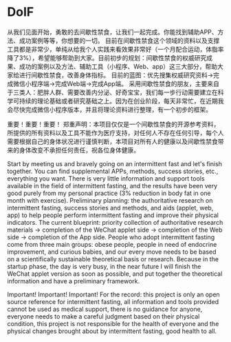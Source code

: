 # DoIF
从我们见面开始，勇敢的去间歇性禁食，让我们一起完成。你能找到辅助APP、方法、成功案例等等，你想要的一切。
目前在间歇性禁食这个领域的资料以及支撑工具都是非常少，单纯从给我个人实践来看效果非常好（一个月配合运动，体脂率降了3%），希望能够帮助到大家。目前初步的规划：间歇性禁食的权威研究成果、成功的案例以及方法、辅助工具（小程序、Web、app）这三大部分，帮助大家给进行间歇性禁食，改善身体指标。
目前的蓝图：优先搜集权威研究资料→完成微信小程序端→完成Web端→完成App端。
采用间歇性禁食的朋友，主要来自于三类人：肥胖人群、需要改善内分泌、好奇宝宝，我们每一步行动需要建立在科学可持续的理论基础或者研究基础之上。因为在创业阶段，每天非常忙，在近期我会尽快完成微信小程序版本，并且将理论资料进行整理，有一个初步的框架。

重要！重要！重要！
郑重声明：本项目仅仅是一个间歇性禁食的开源参考资料，所提供的所有资料以及工具不能作为医疗支持，对任何人不存在任何引导，每个人需要根据自己的身体状况进行谨慎判断，本项目对所有人的健康以及间歇性禁食带来的身体改变不承担任何责任，祝各位身体健康。


Start by meeting us and bravely going on an intermittent fast and let's finish together. You can find supplemental APPs, methods, success stories, etc., everything you want.
There is very little information and support tools available in the field of intermittent fasting, and the results have been very good purely from my personal practice (3% reduction in body fat in one month with exercise). Preliminary planning: the authoritative research on intermittent fasting, success stories and methods, and aids (applet, web, app) to help people perform intermittent fasting and improve their physical indicators.
The current blueprint: priority collection of authoritative research materials → completion of the WeChat applet side → completion of the Web side → completion of the App side.
People who adopt intermittent fasting come from three main groups: obese people, people in need of endocrine improvement, and curious babies, and our every move needs to be based on a scientifically sustainable theoretical basis or research. Because in the startup phase, the day is very busy, in the near future I will finish the WeChat applet version as soon as possible, and put together the theoretical information and have a preliminary framework.

Important! Important! Important!
For the record: this project is only an open source reference for intermittent fasting, all information and tools provided cannot be used as medical support, there is no guidance for anyone, everyone needs to make a careful judgment based on their physical condition, this project is not responsible for the health of everyone and the physical changes brought about by intermittent fasting, good health to all.
